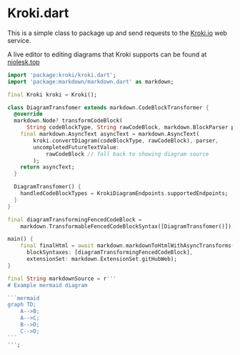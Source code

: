 # Kroki.dart

This is a simple class to package up and send requests to the [Kroki.io](https://kroki.io) web service.

A live editor to editing diagrams that Kroki supports can be found at [niolesk.top](https://niolesk.top/#https://kroki.io/mermaid/svg/eNpNzr0OgjAcBPCdp7hRB-QNNHz4MTipG2EopWkbsH9SWwyK725hMM6_u8tJy3qFWxEBaYnUjGQEKsTxdsqZgRJdjwnZCkeCI0jtlK83nO7J6F_eCa6S1lKrsQ4L2dxD_saJnnOak3FW1yG2wyd4vnhR4iJ6sk4bidrLB6qf7UucaRC4KmZn1o1g_34IH5uBOFvKVfQFDfY57w==)

~~~dart
import 'package:kroki/kroki.dart';
import 'package:markdown/markdown.dart' as markdown;

final Kroki kroki = Kroki();

class DiagramTransfomer extends markdown.CodeBlockTransformer {
  @override
  markdown.Node? transformCodeBlock(
      String codeBlockType, String rawCodeBlock, markdown.BlockParser parser) {
    final markdown.AsyncText asyncText = markdown.AsyncText(
        kroki.convertDiagram(codeBlockType, rawCodeBlock), parser,
        uncompletedFutureTextValue:
            rawCodeBlock // fall back to showing diagram source
        );
    return asyncText;
  }

  DiagramTransfomer() {
    handledCodeBlockTypes = KrokiDiagramEndpoints.supportedEndpoints;
  }
}

final diagramTransformingFencedCodeBlock =
    markdown.TransformableFencedCodeBlockSyntax([DiagramTransfomer()]);

main() {
    final finalHtml = await markdown.markdownToHtmlWithAsyncTransforms(markdownSource,
      blockSyntaxes: [diagramTransformingFencedCodeBlock],
      extensionSet: markdown.ExtensionSet.gitHubWeb);
}   

final String markdownSource = r'''
# Example mermaid diagram

```mermaid
graph TD;
    A-->B;
    A-->C;
    B-->D;
    C-->D;
```
''';

 
~~~
